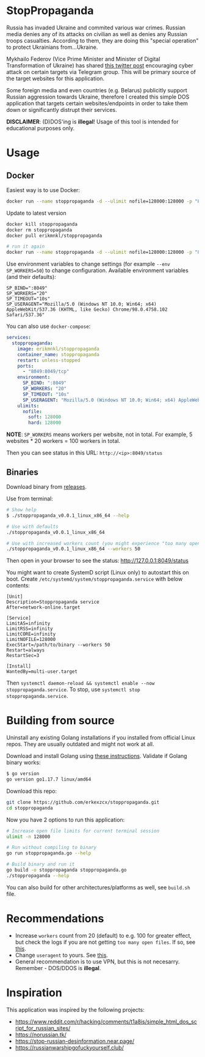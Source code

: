 # StopPropaganda

Russia has invaded Ukraine and commited various war crimes. Russian media denies any of its attacks on civilian as well as denies any Russian troops casualties. According to them, they are doing this "special operation" to protect Ukrainians from...Ukraine.

Mykhailo Federov (Vice Prime Minister and Minister of Digital Transformation of Ukraine) has shared [this twitter post](https://twitter.com/FedorovMykhailo/status/1497642156076511233) encouraging cyber attack on certain targets via Telegram group. This will be primary source of the target websites for this application.

Some foreign media and even countries (e.g. Belarus) publicitly support Russian aggression towards Ukraine, therefore I created this simple DOS application that targets certain websites/endpoints in order to take them down or significantly distrupt their services.

**DISCLAIMER**: (D)DOS'ing is **illegal**! Usage of this tool is intended for educational purposes only.

# Usage

## Docker

Easiest way is to use Docker:
```bash
docker run --name stoppropaganda -d --ulimit nofile=128000:128000 -p "8049:8049/tcp" erikmnkl/stoppropaganda
```

Update to latest version
```bash
docker kill stoppropaganda
docker rm stoppropaganda
docker pull erikmnkl/stoppropaganda

# run it again
docker run --name stoppropaganda -d --ulimit nofile=128000:128000 -p "8049:8049/tcp" erikmnkl/stoppropaganda
```

Use environment variables to change settings (for example `--env SP_WORKERS=50`) to change configuration. Available environment variables (and their defaults):
```
SP_BIND=":8049"
SP_WORKERS="20"
SP_TIMEOUT="10s"
SP_USERAGENT="Mozilla/5.0 (Windows NT 10.0; Win64; x64) AppleWebKit/537.36 (KHTML, like Gecko) Chrome/98.0.4758.102 Safari/537.36"
```

You can also use `docker-compose`:
```yaml
services:
  stoppropaganda:
    image: erikmnkl/stoppropaganda
    container_name: stoppropaganda
    restart: unless-stopped
    ports:
      - "8049:8049/tcp"
    environment:
      SP_BIND: ":8049"
      SP_WORKERS: "20"
      SP_TIMEOUT: "10s"
      SP_USERAGENT: "Mozilla/5.0 (Windows NT 10.0; Win64; x64) AppleWebKit/537.36 (KHTML, like Gecko) Chrome/98.0.4758.102 Safari/537.36"
    ulimits:
      nofile:
        soft: 128000
        hard: 128000
```

**NOTE**: `SP_WORKERS` means workers per website, not in total. For example, 5 websites * 20 workers = 100 workers in total.

Then you can see status in this URL: `http://<ip>:8049/status`

## Binaries

Download binary from [releases](https://github.com/erkexzcx/stoppropaganda/releases/).

Use from terminal:

```bash
# Show help
$ ./stoppropaganda_v0.0.1_linux_x86_64 --help

# Use with defaults
./stoppropaganda_v0.0.1_linux_x86_64

# Use with increased workers count (you might experience "too many open files" error on some systems)
./stoppropaganda_v0.0.1_linux_x86_64 --workers 50
```

Then open in your browser to see the status: http://127.0.0.1:8049/status

You might want to create SystemD script (Linux only) to autostart this on boot. Create `/etc/systemd/system/stoppropaganda.service` with below contents:
```
[Unit]
Description=Stoppropaganda service
After=network-online.target

[Service]
LimitAS=infinity
LimitRSS=infinity
LimitCORE=infinity
LimitNOFILE=128000
ExecStart=/path/to/binary --workers 50
Restart=always
RestartSec=3

[Install]
WantedBy=multi-user.target
```

Then `systemctl daemon-reload && systemctl enable --now stoppropaganda.service`. To stop, use `systemctl stop stoppropaganda.service`.

# Building from source

Uninstall any existing Golang installations if you installed from official Linux repos. They are usually outdated and might not work at all.

Download and install Golang using [these instructions](https://go.dev/doc/install). Validate if Golang binary works:
```bash
$ go version
go version go1.17.7 linux/amd64
```

Download this repo:
```bash
git clone https://github.com/erkexzcx/stoppropaganda.git
cd stoppropaganda
```

Now you have 2 options to run this application:
```bash
# Increase open file limits for current terminal session
ulimit -n 128000

# Run without compiling to binary
go run stoppropaganda.go --help

# Build binary and run it
go build -o stoppropaganda stoppropaganda.go
./stoppropaganda --help
```

You can also build for other architectures/platforms as well, see `build.sh` file.

# Recommendations

* Increase `workers` count from 20 (default) to e.g. 100 for greater effect, but check the logs if you are not getting `too many open files`. If so, see [this](https://stackoverflow.com/questions/880557/socket-accept-too-many-open-files).
* Change `useragent` to yours. See [this](https://www.whatismybrowser.com/detect/what-is-my-user-agent/).
* General recommendation is to use VPN, but this is not necesarry. Remember - DOS/DDOS is **illegal**.

# Inspiration

This application was inspired by the following projects:
* https://www.reddit.com/r/hacking/comments/t1a8is/simple_html_dos_script_for_russian_sites/
* https://norussian.tk/
* https://stop-russian-desinformation.near.page/
* https://russianwarshipgofuckyourself.club/
